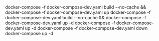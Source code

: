 docker-compose -f docker-compose-dev.yaml build --no-cache && docker-compose -f docker-compose-dev.yaml up
docker-compose -f docker-compose-dev.yaml build --no-cache && docker-compose -f docker-compose-dev.yaml up -d
docker-compose -f docker-compose-dev.yaml up -d
docker-compose -f docker-compose-dev.yaml down
docker-compose up -d
